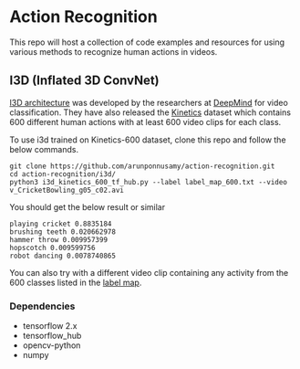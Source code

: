 # Action Recognition 
This repo will host a collection of code examples and resources for using various methods to recognize human actions in videos.

## I3D (Inflated 3D ConvNet)
[I3D architecture](https://arxiv.org/pdf/1705.07750) was developed by the researchers at [DeepMind](https://deepmind.com/research/publications/quo-vadis-action-recognition-new-model-and-kinetics-dataset) for video classification. They have also released the [Kinetics](https://deepmind.com/research/open-source/kinetics) dataset which contains 600 different human actions with at least 600 video clips for each class.

To use i3d trained on Kinetics-600 dataset, clone this repo and follow the below commands.
```
git clone https://github.com/arunponnusamy/action-recognition.git
cd action-recognition/i3d/
python3 i3d_kinetics_600_tf_hub.py --label label_map_600.txt --video v_CricketBowling_g05_c02.avi 
```

You should get the below result or similar
```
playing cricket 0.8835184
brushing teeth 0.020662978
hammer throw 0.009957399
hopscotch 0.009599756
robot dancing 0.0078740865
```

You can also try with a different video clip containing any activity from the 600 classes listed in the [label map](i3d/label_map_600.txt).

### Dependencies
- tensorflow 2.x
- tensorflow_hub
- opencv-python
- numpy
